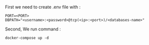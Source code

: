 First we need to create .env file with :
```
PORT=<PORT>
DBPATH="<username>:<password>@tcp(<ip>:<port>)/<databases-name>"
```


Second, We run command :
```
docker-compose up -d
```